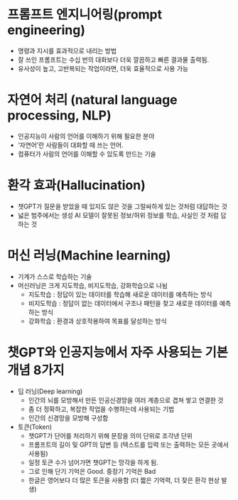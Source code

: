 # 프롬프트 엔지니어링(prompt engineering)
  - 명령과 지시를 효과적으로 내리는 방법
  - 잘 쓰인 프롬프트는 수십 번의 대화보다 더욱 깔끔하고 빠른 결과물 출력됨.
  - 유사성이 높고, 고반복되는 작업이라면, 더욱 효율적으로 사용 가능
# 자연어 처리 (natural language processing, NLP)
  - 인공지능이 사람의 언어를 이해하기 위해 필요한 분야
  - ‘자연어’란 사람들이 대화할 때 쓰는 언어.
  - 컴퓨터가 사람의 언어를 이해할 수 있도록 만드는 기술
# 환각 효과(Hallucination) 
  - 챗GPT가 질문을 받았을 때 있지도 않은 것을 그럴싸하게 있는 것처럼 대답하는 것
  - 넓은 범주에서는 생성 AI 모델이 잘못된 정보/허위 정보를 학습, 사실인 것 처럼 답하는 것
# 머신 러닝(Machine learning)
  - 기계가 스스로 학습하는 기술
  - 머신러닝은 크게 지도학습, 비지도학습, 강화학습으로 나뉨
    - 지도학습 : 정답이 있는 데이터를 학습해 새로운 데이터를 예측하는 방식
    - 비지도학습 : 정답이 없는 데이터에서 구조나 패턴을 찾고 새로운 데이터를 예측하는 방식
    - 강화학습 : 환경과 상호작용하여 목표를 달성하는 방식
# 챗GPT와 인공지능에서 자주 사용되는 기본 개념 8가지
  - 딥 러닝(Deep learning)
    - 인간의 뇌를 모방해서 만든 인공신경망을 여러 계층으로 겹쳐 쌓고 연결한 것
    - 좀 더 정확하고, 복잡한 작업을 수행하는데 사용되는 기법
    - 인간의 신경망을 모방해 구성함
  - 토큰(Token)
    - 챗GPT가 단어를 처리하기 위해 문장을 의미 단위로 조각낸 단위
    - 프롬프트의 길이 및 GPT의 답변 등   (텍스트를 입력 또는 출력하는 모든 곳에서 사용됨)
    - 일정 토큰 수가 넘어가면 챗GPT는 망각을 하게 됨.
    - 그로 인해 단기 기억은 Good. 중장기 기억은 Bad
    - 한글은 영어보다 더 많은 토큰을 사용함 (더 짧은 기억력, 더 잦은 환각 현상 발생)

    
